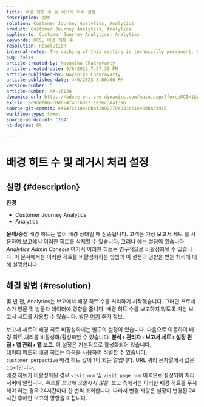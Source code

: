 ```yaml
---
title: 배경 히트 수 및 레거시 처리 설정
description: 설명
solution: Customer Journey Analytics, Analytics
product: Customer Journey Analytics, Analytics
applies-to: Customer Journey Analytics, Analytics
keywords: KCS, 배경 히트 수
resolution: Resolution
internal-notes: The caching of this setting is technically permanent. However, since we restart those services daily, we are practically manually busting that cache once very 24 hours. The setting caching behavior isn't really documented and is more just of an implementation detail. Therefore, be careful when sharing the information with customers.
bug: false
article-created-by: Nayanika Chakravarty
article-created-date: 4/6/2023 7:57:30 PM
article-published-by: Nayanika Chakravarty
article-published-date: 4/6/2023 8:00:00 PM
version-number: 5
article-number: KA-16134
dynamics-url: https://adobe-ent.crm.dynamics.com/main.aspx?forceUCI=1&pagetype=entityrecord&etn=knowledgearticle&id=6378873d-b5d4-ed11-a7c7-6045bd006b3d
exl-id: 8c9def6b-c0db-4f4d-bda2-1e2ec3daf3ab
source-git-commit: e4147c118426baf2802270e033c61e469ba59916
workflow-type: tm+mt
source-wordcount: '264'
ht-degree: 6%

---
```


# 배경 히트 수 및 레거시 처리 설정

## 설명 {#description}

<b>환경</b>
- Customer Journey Analytics
- Analytics



<b>문제/증상</b>
배경 히트는 앱이 배경 상태일 때 전송됩니다. 고객은 가상 보고서 세트 를 사용하여 보고에서 이러한 히트를 삭제할 수 있습니다. 그러나 에는 설정이 있습니다 *Analytics Admin Console* 여기서 이러한 히트는 영구적으로 비활성화될 수 있습니다. 이 문서에서는 이러한 히트를 비활성화하는 방법과 이 설정의 영향을 받는 처리에 대해 설명합니다.


## 해결 방법 {#resolution}


몇 년 전, Analytics는 보고에서 배경 히트 수를 처리하기 시작했습니다. 그러면 프로세스가 방문 및 방문자 데이터에 영향을 줍니다. 배경 히트 수를 보고하지 않도록 가상 보고서 세트를 사용할 수 있습니다. 방문 [여기](https://experienceleague.adobe.com/docs/analytics/components/virtual-report-suites/vrs-components.html?lang=ko) 추가 정보.

보고서 세트의 배경 히트 비활성화에는 별도의 설정이 있습니다. 다음으로 이동하여 배경 히트 처리를 비활성화/활성화할 수 있습니다. <b>분석 </b><b>›</b><b> 관리자 </b>›<b> 보고서 세트 </b><b>›</b><b> 설정 편집 </b><b>›</b><b> 앱 관리 </b><b>›</b><b> 앱 보고</b>. 이 설정은 기본적으로 활성화되어 있습니다.
<br>데이터 피드의 배경 히트는 다음을 사용하여 식별할 수 있습니다. `customer_perpective` 배경 히트 값이 1이 되는 열입니다. URL 쿼리 문자열에서 값은 cp=1입니다.<br>
배경 히트가 비활성화된 경우 `visit_num` 및 `visit_page_num` 이 0으로 설정되어 처리 서버에 알립니다. *히트를 보고에 포함하지 않음*. 보고 측에서는 이러한 배경 히트를 무시해야 하는 경우 24시간마다 한 번씩 조회합니다. 따라서 변경 사항은 설정이 변경된 24시간 후에만 보고의 영향을 미칩니다.
